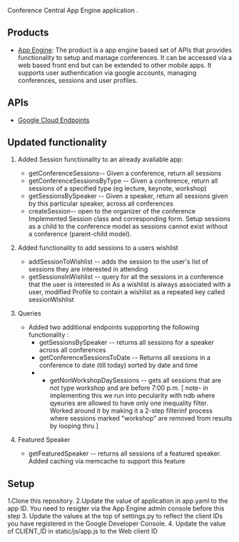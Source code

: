 Conference Central App Engine application .

## Products
- [App Engine][1]: The product is a app engine based set of APIs that provides functionality to setup and manage conferences. It can be accessed via a web based front end but can be extended to other mobile apps. It supports user authentication via google accounts, managing conferences, sessions and user profiles. 

## APIs
- [Google Cloud Endpoints][2]

## Updated functionality 
1. Added Session functionality to an already avaliable app:
    - getConferenceSessions-- Given a conference, return all sessions
    - getConferenceSessionsByType -- Given a conference, return all sessions of a specified type (eg lecture, keynote, workshop)
    - getSessionsBySpeaker -- Given a speaker, return all sessions given by this particular speaker, across all conferences
    - createSession-- open to the organizer of the conference
Implemented Session class and corresponding form. Setup sessions as a child to the conference model as sessions cannot exist without a conference (parent-child model). 

2. Added functionality to add sessions to a users wishlist 
    - addSessionToWishlist -- adds the session to the user's list of sessions they are interested in attending
    - getSessionsInWishlist -- query for all the sessions in a conference that the user is interested in
 As a wishlist is always associated with a user, modified Profile to contain a wishlist as a repeated key called sessionWishlist

3. Queries
    - Added two additional endpoints suppporting the following functionality : 
       - getSessionsBySpeaker -- returns all sessions for a speaker across all conferences
       - getConferenceSessionsToDate -- Returns all sessions in a conference to date (till today) sorted by date and time 
       -  - getNonWorkshopDaySessions -- gets all sessions that are not type workshop and are before 7:00 p.m. [ note- in implementing this we run into pecularity with ndb where qyeuries are allowed to have only one inequality filter. Worked around it by making it a 2-step filterinf process where sessions marked "workshop" are removed from results by looping thru ]
4. Featured Speaker 
   - getFeaturedSpeaker -- returns all sessions of a featured speaker. Added caching via memcache to support this feature 
   
## Setup 
1.Clone this repository. 
2.Update the value of application in app.yaml to the app ID. You need to resigter via the App Engine admin console before this step
3. Update the values at the top of settings.py to reflect the client IDs you have registered in the Google Developer Console.
4. Update the value of CLIENT_ID in static/js/app.js to the Web client ID

[1]: https://developers.google.com/appengine
[2]: https://developers.google.com/appengine/docs/python/endpoints/
